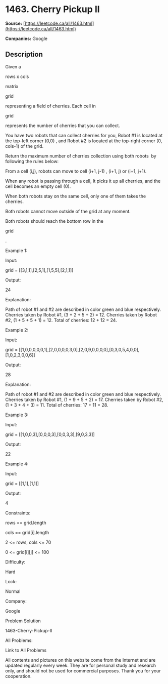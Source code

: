 # 1463. Cherry Pickup II

**Source:** [https://leetcode.ca/all/1463.html](https://leetcode.ca/all/1463.html)

**Companies:** Google

## Description

Given a

rows x cols

matrix

grid

representing a field of
            cherries. Each cell in

grid

represents the number of
            cherries that you can collect.

You have two robots that can collect cherries for you, Robot #1 is located at
                the top-left corner (0,0) , and Robot #2 is located at the top-right corner (0,
                cols-1) of the grid.

Return the maximum number of cherries collection using both robots  by following
                the rules below:

From a cell (i,j), robots can move to cell (i+1, j-1) , (i+1, j) or (i+1,
                    j+1).

When any robot is passing through a cell, It picks it up all cherries, and the
                    cell becomes an empty cell (0).

When both robots stay on the same cell, only one of them takes the cherries.

Both robots cannot move outside of the grid at any moment.

Both robots should reach the bottom row in the

grid

.

Example 1:

Input:

grid = [[3,1,1],[2,5,1],[1,5,5],[2,1,1]]

Output:

24

Explanation:

Path of robot #1 and #2 are described in color green and blue respectively.
Cherries taken by Robot #1, (3 + 2 + 5 + 2) = 12.
Cherries taken by Robot #2, (1 + 5 + 5 + 1) = 12.
Total of cherries: 12 + 12 = 24.

Example 2:

Input:

grid = [[1,0,0,0,0,0,1],[2,0,0,0,0,3,0],[2,0,9,0,0,0,0],[0,3,0,5,4,0,0],[1,0,2,3,0,0,6]]

Output:

28

Explanation:

Path of robot #1 and #2 are described in color green and blue respectively.
Cherries taken by Robot #1, (1 + 9 + 5 + 2) = 17.
Cherries taken by Robot #2, (1 + 3 + 4 + 3) = 11.
Total of cherries: 17 + 11 = 28.

Example 3:

Input:

grid = [[1,0,0,3],[0,0,0,3],[0,0,3,3],[9,0,3,3]]

Output:

22

Example 4:

Input:

grid = [[1,1],[1,1]]

Output:

4

Constraints:

rows == grid.length

cols == grid[i].length

2 <= rows, cols <= 70

0 <= grid[i][j] <= 100

Difficulty:

Hard

Lock:

Normal

Company:

Google

Problem Solution

1463-Cherry-Pickup-II

All Problems:

Link to All Problems

All contents and pictures on this website come from the Internet and are updated regularly every week. They are for personal study and research only, and should not be used for commercial purposes. Thank you for your cooperation.

